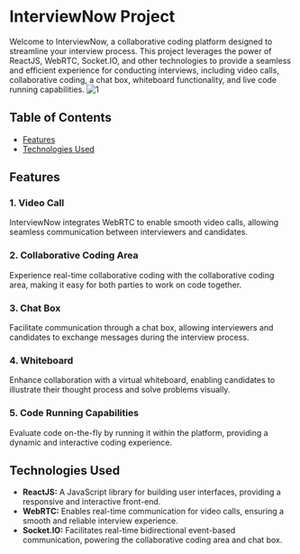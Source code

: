 # InterviewNow Project

Welcome to InterviewNow, a collaborative coding platform designed to streamline your interview process. This project leverages the power of ReactJS, WebRTC, Socket.IO, and other technologies to provide a seamless and efficient experience for conducting interviews, including video calls, collaborative coding, a chat box, whiteboard functionality, and live code running capabilities.
![1](https://github.com/sratslla/INTERVIEWNOW/assets/93277471/ad8e4af4-3b13-421d-8f73-063b632409e0)

## Table of Contents

- [Features](#features)
- [Technologies Used](#technologies-used)

## Features

### 1. Video Call
InterviewNow integrates WebRTC to enable smooth video calls, allowing seamless communication between interviewers and candidates.

### 2. Collaborative Coding Area
Experience real-time collaborative coding with the collaborative coding area, making it easy for both parties to work on code together.

### 3. Chat Box
Facilitate communication through a chat box, allowing interviewers and candidates to exchange messages during the interview process.

### 4. Whiteboard
Enhance collaboration with a virtual whiteboard, enabling candidates to illustrate their thought process and solve problems visually.

### 5. Code Running Capabilities
Evaluate code on-the-fly by running it within the platform, providing a dynamic and interactive coding experience.

## Technologies Used

- **ReactJS:** A JavaScript library for building user interfaces, providing a responsive and interactive front-end.
- **WebRTC:** Enables real-time communication for video calls, ensuring a smooth and reliable interview experience.
- **Socket.IO:** Facilitates real-time bidirectional event-based communication, powering the collaborative coding area and chat box.
